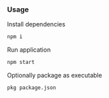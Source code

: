 ### Usage

Install dependencies

```bash
npm i
```

Run application

```bash
npm start
```

Optionally package as executable

```bash
pkg package.json
```
